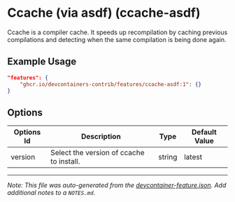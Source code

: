 
# Ccache (via asdf) (ccache-asdf)

Ccache is a compiler cache. It speeds up recompilation by caching previous compilations and detecting when the same compilation is being done again.

## Example Usage

```json
"features": {
    "ghcr.io/devcontainers-contrib/features/ccache-asdf:1": {}
}
```

## Options

| Options Id | Description | Type | Default Value |
|-----|-----|-----|-----|
| version | Select the version of ccache to install. | string | latest |



---

_Note: This file was auto-generated from the [devcontainer-feature.json](https://github.com/devcontainers-contrib/features/blob/main/src/ccache-asdf/devcontainer-feature.json).  Add additional notes to a `NOTES.md`._
